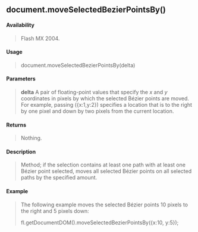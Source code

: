 ## document.moveSelectedBezierPointsBy()

#### Availability

> Flash MX 2004.

#### Usage

> document.moveSelectedBezierPointsBy(delta)

#### Parameters

> **delta** A pair of floating-point values that specify the *x* and *y* coordinates in pixels by which the selected Bézier points are moved. For example, passing ({x:1,y:2}) specifies a location that is to the right by one pixel and down by two pixels from the current location.

#### Returns

> Nothing.

#### Description

> Method; if the selection contains at least one path with at least one Bézier point selected, moves all selected Bézier points on all selected paths by the specified amount.

#### Example

> The following example moves the selected Bézier points 10 pixels to the right and 5 pixels down:
>
> fl.getDocumentDOM().moveSelectedBezierPointsBy({x:10, y:5});
